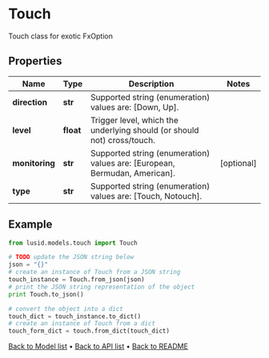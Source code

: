 # Touch

Touch class for exotic FxOption

## Properties
Name | Type | Description | Notes
------------ | ------------- | ------------- | -------------
**direction** | **str** | Supported string (enumeration) values are: [Down, Up]. | 
**level** | **float** | Trigger level, which the underlying should (or should not) cross/touch. | 
**monitoring** | **str** | Supported string (enumeration) values are: [European, Bermudan, American]. | [optional] 
**type** | **str** | Supported string (enumeration) values are: [Touch, Notouch]. | 

## Example

```python
from lusid.models.touch import Touch

# TODO update the JSON string below
json = "{}"
# create an instance of Touch from a JSON string
touch_instance = Touch.from_json(json)
# print the JSON string representation of the object
print Touch.to_json()

# convert the object into a dict
touch_dict = touch_instance.to_dict()
# create an instance of Touch from a dict
touch_form_dict = touch.from_dict(touch_dict)
```
[Back to Model list](../README.md#documentation-for-models) &#8226; [Back to API list](../README.md#documentation-for-api-endpoints) &#8226; [Back to README](../README.md)


